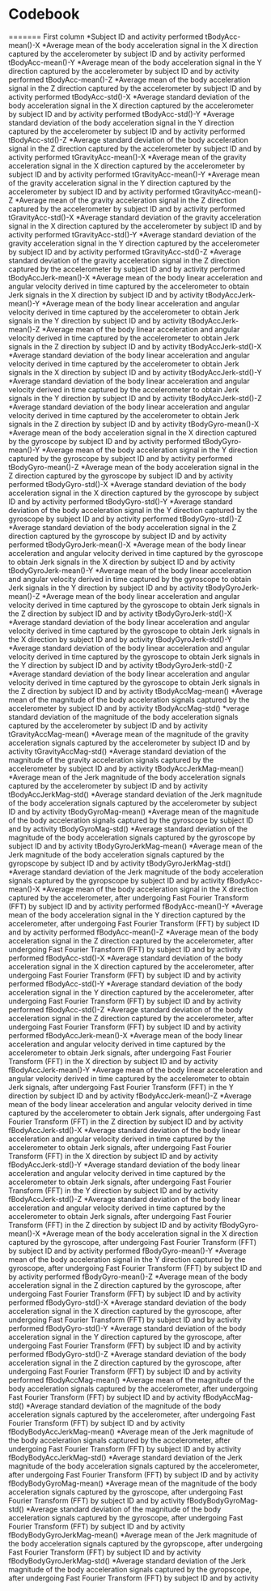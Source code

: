# Codebook
=======
First column
*Subject ID and activity performed
tBodyAcc-mean()-X
*Average mean of the body acceleration signal in the X direction captured by the accelerometer by subject ID and by activity performed
tBodyAcc-mean()-Y
*Average mean of the body acceleration signal in the Y direction captured by the accelerometer by subject ID and by activity performed
tBodyAcc-mean()-Z
*Average mean of the body acceleration signal in the Z direction captured by the accelerometer by subject ID and by activity performed
tBodyAcc-std()-X
*Average standard deviation of the body acceleration signal in the X direction captured by the accelerometer by subject ID and by activity performed
tBodyAcc-std()-Y
*Average standard deviation of the body acceleration signal in the Y direction captured by the accelerometer by subject ID and by activity performed
tBodyAcc-std()-Z
*Average standard deviation of the body acceleration signal in the Z direction captured by the accelerometer by subject ID and by activity performed
tGravityAcc-mean()-X
*Average mean of the gravity acceleration signal in the X direction captured by the accelerometer by subject ID and by activity performed
tGravityAcc-mean()-Y
*Average mean of the gravity acceleration signal in the Y direction captured by the accelerometer by subject ID and by activity performed
tGravityAcc-mean()-Z
*Average mean of the gravity acceleration signal in the Z direction captured by the accelerometer by subject ID and by activity performed
tGravityAcc-std()-X
*Average standard deviation of the gravity acceleration signal in the X direction captured by the accelerometer by subject ID and by activity performed
tGravityAcc-std()-Y
*Average standard deviation of the gravity acceleration signal in the Y direction captured by the accelerometer by subject ID and by activity performed
tGravityAcc-std()-Z
*Average standard deviation of the gravity acceleration signal in the Z direction captured by the accelerometer by subject ID and by activity performed
tBodyAccJerk-mean()-X
*Average mean of the body linear acceleration and angular velocity derived in time captured by the accelerometer to obtain Jerk signals in the X direction by subject ID and by activity
tBodyAccJerk-mean()-Y
*Average mean of the body linear acceleration and angular velocity derived in time captured by the accelerometer to obtain Jerk signals in the Y direction by subject ID and by activity
tBodyAccJerk-mean()-Z
*Average mean of the body linear acceleration and angular velocity derived in time captured by the accelerometer to obtain Jerk signals in the Z direction by subject ID and by activity
tBodyAccJerk-std()-X
*Average standard deviation of the body linear acceleration and angular velocity derived in time captured by the accelerometer to obtain Jerk signals in the X direction by subject ID and by activity
tBodyAccJerk-std()-Y
*Average standard deviation of the body linear acceleration and angular velocity derived in time captured by the accelerometer to obtain Jerk signals in the Y direction by subject ID and by activity
tBodyAccJerk-std()-Z
*Average standard deviation of the body linear acceleration and angular velocity derived in time captured by the accelerometer to obtain Jerk signals in the Z direction by subject ID and by activity
tBodyGyro-mean()-X
*Average mean of the body acceleration signal in the X direction captured by the gyroscope by subject ID and by activity performed
tBodyGyro-mean()-Y
*Average mean of the body acceleration signal in the Y direction captured by the gyroscope by subject ID and by activity performed
tBodyGyro-mean()-Z
*Average mean of the body acceleration signal in the Z direction captured by the gyroscope by subject ID and by activity performed
tBodyGyro-std()-X
*Average standard deviation of the body acceleration signal in the X direction captured by the gyroscope by subject ID and by activity performed
tBodyGyro-std()-Y
*Average standard deviation of the body acceleration signal in the Y direction captured by the gyroscope by subject ID and by activity performed
tBodyGyro-std()-Z
*Average standard deviation of the body acceleration signal in the Z direction captured by the gyroscope by subject ID and by activity performed
tBodyGyroJerk-mean()-X
*Average mean of the body linear acceleration and angular velocity derived in time captured by the gyroscope to obtain Jerk signals in the X direction by subject ID and by activity
tBodyGyroJerk-mean()-Y
*Average mean of the body linear acceleration and angular velocity derived in time captured by the gyroscope to obtain Jerk signals in the Y direction by subject ID and by activity
tBodyGyroJerk-mean()-Z
*Average mean of the body linear acceleration and angular velocity derived in time captured by the gyroscope to obtain Jerk signals in the Z direction by subject ID and by activity
tBodyGyroJerk-std()-X
*Average standard deviation of the body linear acceleration and angular velocity derived in time captured by the gyroscope to obtain Jerk signals in the X direction by subject ID and by activity
tBodyGyroJerk-std()-Y
*Average standard deviation of the body linear acceleration and angular velocity derived in time captured by the gyroscope to obtain Jerk signals in the Y direction by subject ID and by activity
tBodyGyroJerk-std()-Z
*Average standard deviation of the body linear acceleration and angular velocity derived in time captured by the gyroscope to obtain Jerk signals in the Z direction by subject ID and by activity
tBodyAccMag-mean()
*Average mean of the magnitude of the body acceleration signals captured by the accelerometer by subject ID and by activity
tBodyAccMag-std()
*verage standard deviation of the magnitude of the body acceleration signals captured by the accelerometer by subject ID and by activity
tGravityAccMag-mean()
*Average mean of the magnitude of the gravity acceleration signals captured by the accelerometer by subject ID and by activity
tGravityAccMag-std()
*Average standard deviation of the magnitude of the gravity acceleration signals captured by the accelerometer by subject ID and by activity
tBodyAccJerkMag-mean()
*Average mean of the Jerk magnitude of the body acceleration signals captured by the accelerometer by subject ID and by activity
tBodyAccJerkMag-std()
*Average standard deviation of the Jerk magnitude of the body acceleration signals captured by the accelerometer by subject ID and by activity
tBodyGyroMag-mean()
*Average mean of the magnitude of the body acceleration signals captured by the gyroscope by subject ID and by activity
tBodyGyroMag-std()
*Average standard deviation of the magnitude of the body acceleration signals captured by the gyroscope by subject ID and by activity
tBodyGyroJerkMag-mean()
*Average mean of the Jerk magnitude of the body acceleration signals captured by the gyropscope by subject ID and by activity
tBodyGyroJerkMag-std()
*Average standard deviation of the Jerk magnitude of the body acceleration signals captured by the gyropscope by subject ID and by activity
fBodyAcc-mean()-X
*Average mean of the body acceleration signal in the X direction captured by the accelerometer, after undergoing Fast Fourier Transform (FFT) by subject ID and by activity performed
fBodyAcc-mean()-Y
*Average mean of the body acceleration signal in the Y direction captured by the accelerometer, after undergoing Fast Fourier Transform (FFT) by subject ID and by activity performed
fBodyAcc-mean()-Z
*Average mean of the body acceleration signal in the Z direction captured by the accelerometer, after undergoing Fast Fourier Transform (FFT) by subject ID and by activity performed
fBodyAcc-std()-X
*Average standard deviation of the body acceleration signal in the X direction captured by the accelerometer, after undergoing Fast Fourier Transform (FFT) by subject ID and by activity performed
fBodyAcc-std()-Y
*Average standard deviation of the body acceleration signal in the Y direction captured by the accelerometer, after undergoing Fast Fourier Transform (FFT) by subject ID and by activity performed
fBodyAcc-std()-Z
*Average standard deviation of the body acceleration signal in the Z direction captured by the accelerometer, after undergoing Fast Fourier Transform (FFT) by subject ID and by activity performed
fBodyAccJerk-mean()-X
*Average mean of the body linear acceleration and angular velocity derived in time captured by the accelerometer to obtain Jerk signals, after undergoing Fast Fourier Transform (FFT) in the X direction by subject ID and by activity
fBodyAccJerk-mean()-Y
*Average mean of the body linear acceleration and angular velocity derived in time captured by the accelerometer to obtain Jerk signals, after undergoing Fast Fourier Transform (FFT) in the Y direction by subject ID and by activity
fBodyAccJerk-mean()-Z
*Average mean of the body linear acceleration and angular velocity derived in time captured by the accelerometer to obtain Jerk signals, after undergoing Fast Fourier Transform (FFT) in the Z direction by subject ID and by activity
fBodyAccJerk-std()-X
*Average standard deviation of the body linear acceleration and angular velocity derived in time captured by the accelerometer to obtain Jerk signals, after undergoing Fast Fourier Transform (FFT) in the X direction by subject ID and by activity
fBodyAccJerk-std()-Y
*Average standard deviation of the body linear acceleration and angular velocity derived in time captured by the accelerometer to obtain Jerk signals, after undergoing Fast Fourier Transform (FFT) in the Y direction by subject ID and by activity
fBodyAccJerk-std()-Z
*Average standard deviation of the body linear acceleration and angular velocity derived in time captured by the accelerometer to obtain Jerk signals, after undergoing Fast Fourier Transform (FFT) in the Z direction by subject ID and by activity
fBodyGyro-mean()-X
*Average mean of the body acceleration signal in the X direction captured by the gyroscope, after undergoing Fast Fourier Transform (FFT) by subject ID and by activity performed
fBodyGyro-mean()-Y
*Average mean of the body acceleration signal in the Y direction captured by the gyroscope, after undergoing Fast Fourier Transform (FFT) by subject ID and by activity performed
fBodyGyro-mean()-Z
*Average mean of the body acceleration signal in the Z direction captured by the gyroscope, after undergoing Fast Fourier Transform (FFT) by subject ID and by activity performed
fBodyGyro-std()-X
*Average standard deviation of the body acceleration signal in the X direction captured by the gyroscope, after undergoing Fast Fourier Transform (FFT) by subject ID and by activity performed
fBodyGyro-std()-Y
*Average standard deviation of the body acceleration signal in the Y direction captured by the gyroscope, after undergoing Fast Fourier Transform (FFT) by subject ID and by activity performed
fBodyGyro-std()-Z
*Average standard deviation of the body acceleration signal in the Z direction captured by the gyroscope, after undergoing Fast Fourier Transform (FFT) by subject ID and by activity performed
fBodyAccMag-mean()
*Average mean of the magnitude of the body acceleration signals captured by the accelerometer, after undergoing Fast Fourier Transform (FFT) by subject ID and by activity
fBodyAccMag-std()
*Average standard deviation of the magnitude of the body acceleration signals captured by the accelerometer, after undergoing Fast Fourier Transform (FFT) by subject ID and by activity
fBodyBodyAccJerkMag-mean()
*Average mean of the Jerk magnitude of the body acceleration signals captured by the accelerometer, after undergoing Fast Fourier Transform (FFT) by subject ID and by activity
fBodyBodyAccJerkMag-std()
*Average standard deviation of the Jerk magnitude of the body acceleration signals captured by the accelerometer, after undergoing Fast Fourier Transform (FFT) by subject ID and by activity
fBodyBodyGyroMag-mean()
*Average mean of the magnitude of the body acceleration signals captured by the gyroscope, after undergoing Fast Fourier Transform (FFT) by subject ID and by activity
fBodyBodyGyroMag-std()
*Average standard deviation of the magnitude of the body acceleration signals captured by the gyroscope, after undergoing Fast Fourier Transform (FFT) by subject ID and by activity
fBodyBodyGyroJerkMag-mean()
*Average mean of the Jerk magnitude of the body acceleration signals captured by the gyropscope, after undergoing Fast Fourier Transform (FFT) by subject ID and by activity
fBodyBodyGyroJerkMag-std()
*Average standard deviation of the Jerk magnitude of the body acceleration signals captured by the gyropscope, after undergoing Fast Fourier Transform (FFT) by subject ID and by activity

